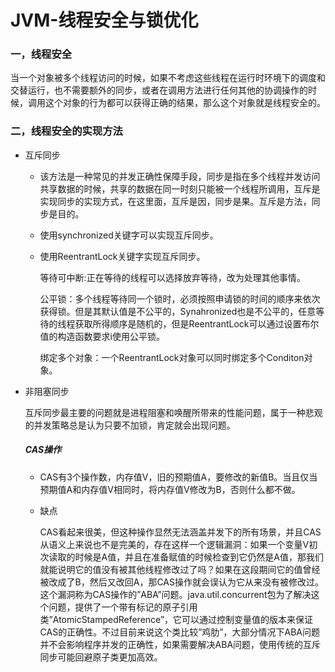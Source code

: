 # JVM-线程安全与锁优化

### 一，线程安全

当一个对象被多个线程访问的时候，如果不考虑这些线程在运行时环境下的调度和交替运行，也不需要额外的同步，或者在调用方法进行任何其他的协调操作的时候，调用这个对象的行为都可以获得正确的结果，那么这个对象就是线程安全的。

### 二，线程安全的实现方法

+ 互斥同步

  + 该方法是一种常见的并发正确性保障手段，同步是指在多个线程并发访问共享数据的时候，共享的数据在同一时刻只能被一个线程所调用，互斥是实现同步的实现方式，在这里面，互斥是因，同步是果。互斥是方法，同步是目的。

  + 使用synchronized关键字可以实现互斥同步。

  + 使用ReentrantLock关键字实现互斥同步。

    等待可中断:正在等待的线程可以选择放弃等待，改为处理其他事情。

    公平锁：多个线程等待同一个锁时，必须按照申请锁的时间的顺序来依次获得锁。但是其默认值是不公平的，Synahronized也是不公平的，任意等待的线程获取所得顺序是随机的，但是ReentrantLock可以通过设置布尔值的构造函数要求i使用公平锁。

    绑定多个对象：一个ReentrantLock对象可以同时绑定多个Conditon对象。

+ 非阻塞同步

  互斥同步最主要的问题就是进程阻塞和唤醒所带来的性能问题，属于一种悲观的并发策略总是认为只要不加锁，肯定就会出现问题。

  ##### CAS操作

  + CAS有3个操作数，内存值V，旧的预期值A，要修改的新值B。当且仅当预期值A和内存值V相同时，将内存值V修改为B，否则什么都不做。

  + 缺点

    CAS看起来很美，但这种操作显然无法涵盖并发下的所有场景，并且CAS从语义上来说也不是完美的，存在这样一个逻辑漏洞：如果一个变量V初次读取的时候是A值，并且在准备赋值的时候检查到它仍然是A值，那我们就能说明它的值没有被其他线程修改过了吗？如果在这段期间它的值曾经被改成了B，然后又改回A，那CAS操作就会误认为它从来没有被修改过。这个漏洞称为CAS操作的”ABA”问题。java.util.concurrent包为了解决这个问题，提供了一个带有标记的原子引用类”AtomicStampedReference”，它可以通过控制变量值的版本来保证CAS的正确性。不过目前来说这个类比较”鸡肋”，大部分情况下ABA问题并不会影响程序并发的正确性，如果需要解决ABA问题，使用传统的互斥同步可能回避原子类更加高效。